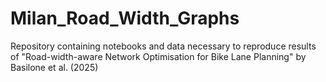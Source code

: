 # Milan_Road_Width_Graphs
Repository containing notebooks and data necessary to reproduce results of "Road-width-aware Network Optimisation for Bike Lane Planning" by Basilone et al. (2025)
